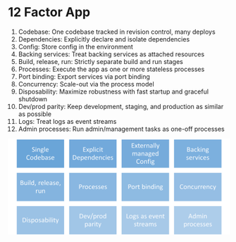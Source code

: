 # 12 Factor App

1. Codebase: One codebase tracked in revision control, many deploys
2. Dependencies: Explicitly declare and isolate dependencies
3. Config: Store config in the environment
4. Backing services: Treat backing services as attached resources
5. Build, release, run: Strictly separate build and run stages
6. Processes: Execute the app as one or more stateless processes
7. Port binding: Export services via port binding
8. Concurrency: Scale-out via the process model
9. Disposability: Maximize robustness with fast startup and graceful shutdown
10. Dev/prod parity: Keep development, staging, and production as similar as possible
11. Logs: Treat logs as event streams
12. Admin processes: Run admin/management tasks as one-off processes

[![](../media/12-factor-app.png)](https://subscription.packtpub.com/book/application_development/9781787124349/1/ch01lvl1sec13/the-12-factor-app)